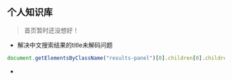 ## 个人知识库

> 首页暂时还没想好！

* 解决中文搜索结果的title未解码问题

```javascript
document.getElementsByClassName("results-panel")[0].children[0].children[0].children[0].innerText = decodeURI(document.getElementsByClassName("results-panel")[0].children[0].children[0].children[0].innerText)
```



* 
